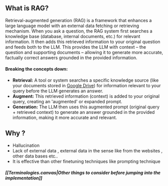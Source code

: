 ## What is RAG?

Retrieval-augmented generation (RAG) is a framework that enhances a large language model with an external data fetching or retrieving mechanism. When you ask a question, the RAG system first searches a knowledge base (database, internal documents, etc.) for relevant information. It then adds this retrieved information to your original question and feeds both to the LLM. This provides the LLM with context – the question and supporting documents – allowing it to generate more accurate, factually correct answers grounded in the provided information.

#### Breaking the concepts down:

- **Retrieval:** A tool or system searches a specific knowledge source (like your documents stored in [Google Drive](https://www.apideck.com/connectors/google-drive)) for information relevant to your query before the LLM generates an answer.
- **Augment:** This retrieved information (context) is added to your original query, creating an 'augmented' or expanded prompt.
- **Generation:** The LLM then uses this augmented prompt (original query + retrieved context) to generate an answer grounded in the provided information, making it more accurate and relevant.
## Why ?

- Hallucination
- Lack of external data , external data in the sense like from the websites , other data bases etc..
- It is effective than other finetuning techniques like prompting technique

##### [[Terminologies.canvas|Other things to consider before jumping into the implementation]]
